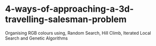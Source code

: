 # 4-ways-of-approaching-a-3d-travelling-salesman-problem
Organising RGB colours using, Random Search, Hill Climb, Iterated Local Search and Genetic Algorithms
